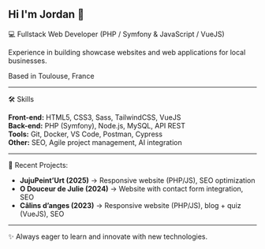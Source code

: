 ## Hi I'm Jordan 👋


💻 Fullstack Web Developer (PHP / Symfony & JavaScript / VueJS)  

Experience in building showcase websites and web applications for local businesses.  

Based in Toulouse, France  

---

🛠️ Skills  

**Front-end:** HTML5, CSS3, Sass, TailwindCSS, VueJS  
**Back-end:** PHP (Symfony), Node.js, MySQL, API REST  
**Tools:** Git, Docker, VS Code, Postman, Cypress  
**Other:** SEO, Agile project management, AI integration  

---

📌 Recent Projects:  

- **JujuPeint’Urt (2025)** → Responsive website (PHP/JS), SEO optimization  
- **O Douceur de Julie (2024)** → Website with contact form integration, SEO  
- **Câlins d’anges (2023)** → Responsive website (PHP/JS), blog + quiz (VueJS), SEO  

---

✨ Always eager to learn and innovate with new technologies.
